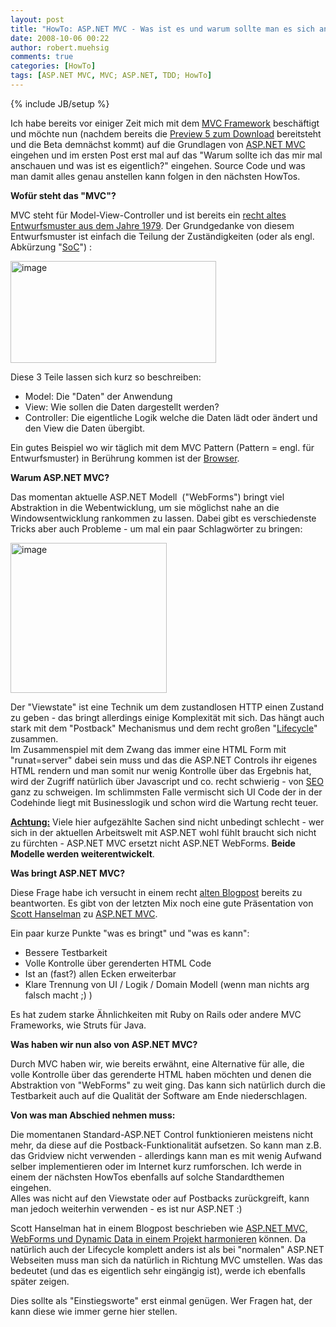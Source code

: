 ```yaml
---
layout: post
title: "HowTo: ASP.NET MVC - Was ist es und warum sollte man es sich anschauen?"
date: 2008-10-06 00:22
author: robert.muehsig
comments: true
categories: [HowTo]
tags: [ASP.NET MVC, MVC; ASP.NET, TDD; HowTo]
---
```

{% include JB/setup %}
<p>Ich habe bereits vor einiger Zeit mich mit dem <a href="http://code-inside.de/blog/tag/aspnet-mvc/">MVC Framework</a> beschäftigt und möchte nun (nachdem bereits die <a href="http://code-inside.de/blog/2008/08/29/aspnet-mvc-preview-5-auf-codeplex/">Preview 5 zum Download</a> bereitsteht und die Beta demnächst kommt) auf die Grundlagen von <a href="http://www.asp.net/mvc/">ASP.NET MVC</a> eingehen und im ersten Post erst mal auf das "Warum sollte ich das mir mal anschauen und was ist es eigentlich?" eingehen. Source Code und was man damit alles genau anstellen kann folgen in den nächsten HowTos.</p> <p><strong>Wofür steht das "MVC"?</strong></p> <p>MVC steht für Model-View-Controller und ist bereits ein <a href="http://de.wikipedia.org/wiki/Model_View_Controller">recht altes Entwurfsmuster aus dem Jahre 1979</a>. Der Grundgedanke von diesem Entwurfsmuster ist einfach die Teilung der Zuständigkeiten (oder als engl. Abkürzung "<a href="http://en.wikipedia.org/wiki/Separation_of_concerns">SoC</a>") :</p> <p><a href="{{BASE_PATH}}/assets/wp-images/image544.png"><img style="border-top-width: 0px; border-left-width: 0px; border-bottom-width: 0px; border-right-width: 0px" height="163" alt="image" src="{{BASE_PATH}}/assets/wp-images/image-thumb522.png" width="329" border="0"></a> </p> <p>Diese 3 Teile lassen sich kurz so beschreiben:</p> <ul> <li>Model: Die "Daten" der Anwendung  <li>View: Wie sollen die Daten dargestellt werden?  <li>Controller: Die eigentliche Logik welche die Daten lädt oder ändert und den View die Daten übergibt.</li></ul> <p>Ein gutes Beispiel wo wir täglich mit dem MVC Pattern (Pattern = engl. für Entwurfsmuster) in Berührung kommen ist der <a href="http://www.codinghorror.com/blog/archives/001112.html">Browser</a>.</p> <p><strong>Warum ASP.NET MVC?</strong></p> <p>Das momentan aktuelle ASP.NET Modell&nbsp; ("WebForms") bringt viel Abstraktion in die Webentwicklung, um sie möglichst nahe an die Windowsentwicklung rankommen zu lassen. Dabei gibt es verschiedenste Tricks aber auch Probleme - um mal ein paar Schlagwörter zu bringen:</p> <p><a href="{{BASE_PATH}}/assets/wp-images/image545.png"><img style="border-top-width: 0px; border-left-width: 0px; border-bottom-width: 0px; border-right-width: 0px" height="240" alt="image" src="{{BASE_PATH}}/assets/wp-images/image-thumb523.png" width="250" border="0"></a> </p> <p>Der "Viewstate" ist eine Technik um dem zustandlosen HTTP einen Zustand zu geben - das bringt allerdings einige Komplexität mit sich. Das hängt auch stark mit dem "Postback" Mechanismus und dem recht großen "<a href="http://www.eggheadcafe.com/articles/20051227.asp">Lifecycle</a>" zusammen. <br>Im Zusammenspiel mit dem Zwang das immer eine HTML Form mit "runat=server" dabei sein muss und das die ASP.NET Controls ihr eigenes HTML rendern und man somit nur wenig Kontrolle über das Ergebnis hat, wird der Zugriff natürlich über Javascript und co. recht schwierig - von <a href="http://de.wikipedia.org/wiki/Suchmaschinenoptimierung">SEO</a> ganz zu schweigen. Im schlimmsten Falle vermischt sich UI Code der in der Codehinde liegt mit Businesslogik und schon wird die Wartung recht teuer.</p> <p><strong><u>Achtung:</u></strong> Viele hier aufgezählte Sachen sind nicht unbedingt schlecht - wer sich in der aktuellen Arbeitswelt mit ASP.NET wohl fühlt braucht sich nicht zu fürchten - ASP.NET MVC ersetzt nicht ASP.NET WebForms. <strong>Beide Modelle werden weiterentwickelt</strong>. </p> <p><strong>Was bringt ASP.NET MVC?</strong></p> <p>Diese Frage habe ich versucht in einem recht <a href="http://code-inside.de/blog/2007/11/15/was-das-aspnet-mvc-modell-bringt/">alten Blogpost</a> bereits zu beantworten. Es gibt von der letzten Mix noch eine gute Präsentation von <a href="http://www.hanselman.com/">Scott Hanselman</a> zu <a href="http://www.hanselman.com/blog/ASPNETMVCSessionAtMix08TDDAndMvcMockHelpers.aspx">ASP.NET MVC</a>. </p> <p>Ein paar kurze Punkte "was es bringt" und "was es kann":</p> <ul> <li>Bessere Testbarkeit  <li>Volle Kontrolle über gerenderten HTML Code  <li>Ist an (fast?) allen Ecken erweiterbar  <li>Klare Trennung von UI / Logik / Domain Modell (wenn man nichts arg falsch macht ;) )</li></ul> <p>Es hat zudem starke Ähnlichkeiten mit Ruby on Rails oder andere MVC Frameworks, wie Struts für Java.</p> <p><strong>Was haben wir nun also von ASP.NET MVC?</strong></p> <p>Durch MVC haben wir, wie bereits erwähnt, eine Alternative für alle, die volle Kontrolle über das gerenderte HTML haben möchten und denen die Abstraktion von "WebForms" zu weit ging. Das kann sich natürlich durch die Testbarkeit auch auf die Qualität der Software am Ende niederschlagen. </p> <p><strong>Von was man Abschied nehmen muss:</strong></p> <p>Die momentanen Standard-ASP.NET Control funktionieren meistens nicht mehr, da diese auf die Postback-Funktionalität aufsetzen. So kann man z.B. das Gridview nicht verwenden - allerdings kann man es mit wenig Aufwand selber implementieren oder im Internet kurz rumforschen. Ich werde in einem der nächsten HowTos ebenfalls auf solche Standardthemen eingehen. <br>Alles was nicht auf den Viewstate oder auf Postbacks zurückgreift, kann man jedoch weiterhin verwenden - es ist nur ASP.NET :)</p> <p>Scott Hanselman hat in einem Blogpost beschrieben wie <a href="http://www.hanselman.com/blog/PlugInHybridsASPNETWebFormsAndASPMVCAndASPNETDynamicDataSideBySide.aspx">ASP.NET MVC, WebForms und Dynamic Data in einem Projekt harmonieren</a> können. Da natürlich auch der Lifecycle komplett anders ist als bei "normalen" ASP.NET Webseiten muss man sich da natürlich in Richtung MVC umstellen. Was das bedeutet (und das es eigentlich sehr eingängig ist), werde ich ebenfalls später zeigen.</p> <p>Dies sollte als "Einstiegsworte" erst einmal genügen. Wer Fragen hat, der kann diese wie immer gerne hier stellen.</p>
